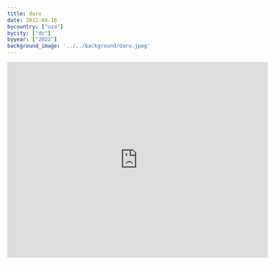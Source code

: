 ```yaml
---
title: daru
date: 2022-04-16
bycountry: ["usa"]
bycity: ["dc"]
byyear: ["2022"]
background_image: '../../background/daru.jpeg'
---
```


<iframe src="https://www.google.com/maps/embed?pb=!1m18!1m12!1m3!1d3105.0642144815147!2d-76.9864629235002!3d38.899646846570626!2m3!1f0!2f0!3f0!3m2!1i1024!2i768!4f13.1!3m3!1m2!1s0x89b7b9d1b8540a3d%3A0xd17aa069960db52f!2sDaru!5e0!3m2!1sen!2sus!4v1701973360526!5m2!1sen!2sus" width="600" height="450" style="border:0;" allowfullscreen="" loading="lazy" referrerpolicy="no-referrer-when-downgrade"></iframe>